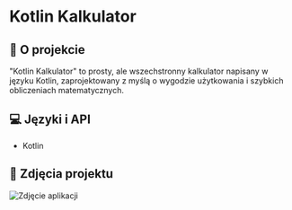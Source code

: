 # Kotlin Kalkulator

## 📱 O projekcie

"Kotlin Kalkulator" to prosty, ale wszechstronny kalkulator napisany w języku Kotlin, zaprojektowany z myślą o wygodzie użytkowania i szybkich obliczeniach matematycznych.

## 💻 Języki i API

- Kotlin


## 📸 Zdjęcia projektu

![Zdjęcie aplikacji](https://cdn.discordapp.com/attachments/826446165784002561/1179829724290240584/Screenshot_20231130_174731.png?ex=657b350e&is=6568c00e&hm=b32a1b89aa693240ab49076775e0499401775a4350f652be6fe2c3e17205f1fc&)
